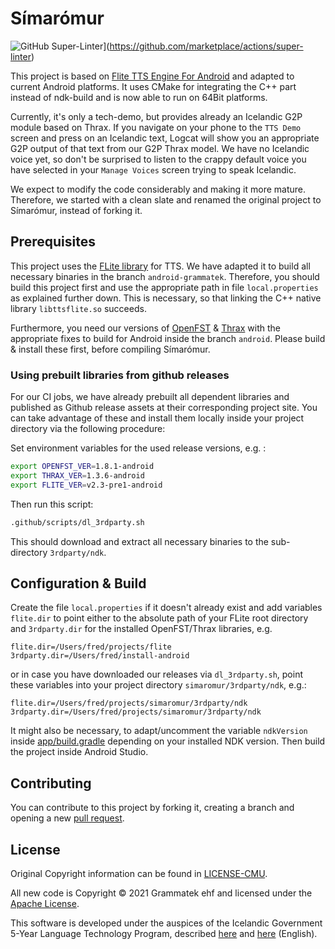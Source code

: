 # Símarómur

![GitHub Super-Linter](https://github.com/grammatek/simaromur/workflows/Lint%20Code%20Base/badge.svg)](<https://github.com/marketplace/actions/super-linter>)


This project is based on [Flite TTS Engine For Android](https://github.com/happyalu/Flite-TTS-Engine-for-Android) and
adapted to current Android platforms. It uses CMake for integrating the C++ part instead of ndk-build and is now able
to run on 64Bit platforms.

Currently, it's only a tech-demo, but provides already an Icelandic G2P module based on Thrax. If you
navigate on your phone to the `TTS Demo` screen and press on an Icelandic text, Logcat will show you
an appropriate G2P output of that text from our G2P Thrax model. We have no Icelandic voice yet,
so don't be surprised to listen to the crappy default voice you have selected in your `Manage Voices`
screen trying to speak Icelandic.

We expect to modify the code considerably and making it more mature. Therefore, we started
with a clean slate and renamed the original project to Símarómur, instead of forking it.

## Prerequisites

This project uses the [FLite library](https://github.com/grammatek/Flite) for TTS. We have adapted it to build
all necessary binaries in the branch `android-grammatek`. Therefore, you should build this project first and
use the appropriate path in file `local.properties` as explained further down. This is necessary, so that
linking the C++ native library `libttsflite.so` succeeds.

Furthermore, you need our versions of [OpenFST](https://github.com/grammatek/openfst) &
[Thrax](https://github.com/grammatek/thrax) with the appropriate fixes to build for Android inside
the branch `android`. Please build & install these first, before compiling Símarómur.

### Using prebuilt libraries from github releases

For our CI jobs, we have already prebuilt all dependent libraries and published as Github release
assets at their corresponding project site. You can take advantage of these and install them locally
inside your project directory via the following procedure:

Set environment variables for the used release versions, e.g. :

```bash
export OPENFST_VER=1.8.1-android
export THRAX_VER=1.3.6-android
export FLITE_VER=v2.3-pre1-android
```

Then run this script:

```bash
.github/scripts/dl_3rdparty.sh
```

This should download and extract all necessary binaries to the sub-directory `3rdparty/ndk`.

## Configuration & Build

Create the file `local.properties` if it doesn't already exist and add variables `flite.dir` to
point either to the absolute path of your FLite root directory and `3rdparty.dir` for the installed
OpenFST/Thrax libraries, e.g.

```text
flite.dir=/Users/fred/projects/flite
3rdparty.dir=/Users/fred/install-android
```

or in case you have downloaded our releases via `dl_3rdparty.sh`, point these variables into your
project directory `simaromur/3rdparty/ndk`, e.g.:

```text
flite.dir=/Users/fred/projects/simaromur/3rdparty/ndk
3rdparty.dir=/Users/fred/projects/simaromur/3rdparty/ndk
```

It might also be necessary, to adapt/uncomment the variable `ndkVersion` inside
[app/build.gradle](app/build.gradle) depending on your installed NDK version. Then build the project
inside Android Studio.

## Contributing

You can contribute to this project by forking it, creating a branch and opening a new
[pull request](https://github.com/grammatek/simaromur/pulls).

## License

Original Copyright information can be found in [LICENSE-CMU](LICENSE-CMU.txt).

All new code is Copyright © 2021 Grammatek ehf and licensed under the [Apache License](LICENSE).

This software is developed under the auspices of the Icelandic Government 5-Year Language Technology Program, described
[here](https://www.stjornarradid.is/lisalib/getfile.aspx?itemid=56f6368e-54f0-11e7-941a-005056bc530c) and
[here](https://clarin.is/media/uploads/mlt-en.pdf) (English).

